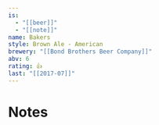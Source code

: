 ```yaml
---
is:
  - "[[beer]]"
  - "[[note]]"
name: Bakers
style: Brown Ale - American
brewery: "[[Bond Brothers Beer Company]]"
abv: 6
rating: 👍
last: "[[2017-07]]"
---
```

# Notes

